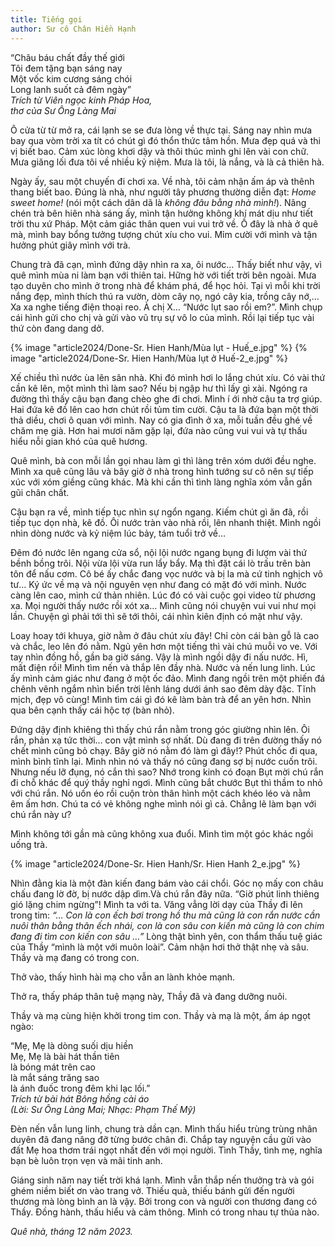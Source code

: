 ```yaml
---
title: Tiếng gọi
author: Sư cô Chân Hiền Hạnh
---
```


<div class="verse"><p>“Châu báu chất đầy thế giới<br/>
Tôi đem tặng bạn sáng nay<br/>
Một vốc kim cương sáng chói<br/>
Long lanh suốt cả đêm ngày”<br/><cite>Trích từ <i>Viên ngọc kinh Pháp Hoa</i>,<br/>thơ của Sư Ông Làng Mai</cite></p></div>

Ô cửa từ từ mở ra, cái lạnh se se đưa lòng về thực tại. Sáng nay nhìn mưa bay qua vòm trời xa tít có chút gì đó thổn thức tâm hồn. Mưa đẹp quá và thi vị biết bao. Cảm xúc lòng khơi dậy và thôi thúc mình ghi lên vài con chữ. Mưa giăng lối đưa tôi về nhiều kỷ niệm. Mưa là tôi, là nắng, và là cả thiên hà.

Ngày ấy, sau một chuyến đi chơi xa. Về nhà, tôi cảm nhận ấm áp và thênh thang biết bao. Đúng là nhà, như người tây phương thường diễn đạt: *Home sweet home!* (nói một cách dân dã là *không đâu bằng nhà mình!*). Nâng chén trà bên hiên nhà sáng ấy, mình tận hưởng không khí mát dịu như tiết trời thu xứ Pháp. Một cảm giác thân quen vui vui trở về. Ồ đây là nhà ở quê mà, mình bay bổng tưởng tượng chút xíu cho vui. Mỉm cười với mình và tận hưởng phút giây mình với trà.

Chung trà đã cạn, mình đứng dậy nhìn ra xa, ôi nước… Thấy biết như vậy, vì quê mình mùa ni làm bạn với thiên tai. Hững hờ với tiết trời bên ngoài. Mưa tạo duyên cho mình ở trong nhà để khám phá, để học hỏi. Tại vì mỗi khi trời nắng đẹp, mình thích thú ra vườn, dòm cây nọ, ngó cây kia, trồng cây nớ,… Xa xa nghe tiếng điện thoại reo. À chị X… “Nước lụt sao rồi em?”. Mình chụp cái hình gửi cho chị và gửi vào vũ trụ sự vô lo của mình. Rồi lại tiếp tục vài thứ còn đang dang dở.

{% image "article2024/Done-Sr. Hien Hanh/Mùa lụt - Huế_e.jpg" %}
{% image "article2024/Done-Sr. Hien Hanh/Mùa lụt ở Huế-2_e.jpg" %}

Xế chiều thì nước ùa lên sân nhà. Khi đó mình hơi lo lắng chút xíu. Có vài thứ cần kê lên, một mình thì làm sao? Nếu bị ngập hư thì lấy gì xài. Ngóng ra đường thì thấy cậu bạn đang chèo ghe đi chơi. Mình í ới nhờ cậu ta trợ giúp. Hai đứa kê đồ lên cao hơn chút rồi tủm tỉm cười. Cậu ta là đứa bạn một thời thả diều, chơi ô quan với mình. Nay có gia đình ở xa, mỗi tuần đều ghé về chăm mẹ già. Hơn hai mươi năm gặp lại, đứa nào cũng vui vui và tự thấu hiểu nỗi gian khó của quê hương.

Quê mình, bà con mỗi lần gọi nhau làm gì thì làng trên xóm dưới đều nghe. Mình xa quê cũng lâu và bây giờ ở nhà trong hình tướng sư cô nên sự tiếp xúc với xóm giềng cũng khác. Mà khi cần thì tình làng nghĩa xóm vẫn gần gũi chân chất.

Cậu bạn ra về, mình tiếp tục nhìn sự ngổn ngang. Kiếm chút gì ăn đã, rồi tiếp tục dọn nhà, kê đồ. Ôi nước tràn vào nhà rồi, lên nhanh thiệt. Mình ngồi nhìn dòng nước và kỷ niệm lúc bảy, tám tuổi trở về…

Đêm đó nước lên ngang cửa sổ, nội lội nước ngang bụng đi lượm vài thứ bềnh bồng trôi. Nội vừa lội vừa run lẩy bẩy. Mạ thì đặt cái lò trấu trên bàn tôn để nấu cơm. Cô bé ấy chắc đang vọc nước và bị la mà cứ tinh nghịch vô tư… Ký ức về mạ và nội nguyên vẹn như đang có mặt đó với mình. Nước càng lên cao, mình cứ thản nhiên. Lúc đó có vài cuộc gọi video từ phương xa. Mọi người thấy nước rồi xót xa… Mình cũng nói chuyện vui vui như mọi lần. Chuyện gì phải tới thì sẽ tới thôi, cái nhìn kiên định có mặt như vậy.

Loay hoay tới khuya, giờ nằm ở đâu chút xíu đây! Chỉ còn cái bàn gỗ là cao và chắc, leo lên đó nằm. Ngủ yên hơn một tiếng thì vài chú muỗi vo ve. Với tay nhìn đồng hồ, gần ba giờ sáng. Vậy là mình ngồi dậy đi nấu nước. Hì, mất điện rồi! Mình tìm nến và thắp lên đầy nhà. Nước và nến lung linh. Lúc ấy mình cảm giác như đang ở một ốc đảo. Mình đang ngồi trên một phiến đá chênh vênh ngắm nhìn biển trời lênh láng dưới ánh sao đêm dày đặc. Tĩnh mịch, đẹp vô cùng! Mình tìm cái gì đó kê làm bàn trà để an yên hơn. Nhìn qua bên cạnh thấy cái hộc tợ (bàn nhỏ).

Đứng dậy định khiêng thì thấy chú rắn nằm trong góc giường nhìn lên. Ôi rắn, phản xạ tức thời… con vật mình sợ nhất. Dù đang đi trên đường thấy nó chết mình cũng bỏ chạy. Bây giờ nó nằm đó làm gì đây!? Phút chốc đi qua, mình bình tĩnh lại. Mình nhìn nó và thấy nó cũng đang sợ bị nước cuốn trôi. Nhưng nếu lỡ đụng, nó cắn thì sao? Nhớ trong kinh có đoạn Bụt mời chú rắn đi chỗ khác để quý thầy nghỉ ngơi. Mình cũng bắt chước Bụt thì thầm to nhỏ với chú rắn. Nó uốn éo rồi cuộn tròn thân hình một cách khéo léo và nằm êm ấm hơn. Chú ta có vẻ không nghe mình nói gì cả. Chẳng lẽ làm bạn với chú rắn này ư?

Mình không tới gần mà cũng không xua đuổi. Mình tìm một góc khác ngồi uống trà.

{% image "article2024/Done-Sr. Hien Hanh/Sr. Hien Hanh 2_e.jpg" %}

Nhìn đằng kia là một đàn kiến đang bám vào cái chổi. Góc nọ mấy con châu chấu đang lờ đờ, bị nước dập dìm.Và chú rắn đây nữa. “Giờ phút linh thiêng gió lặng chim ngừng”! Mình ta với ta. Văng vẳng lời dạy của Thầy đi lên trong tim: *“… Con là con ếch bơi trong hồ thu mà cũng là con rắn nước cần nuôi thân bằng thân ếch nhái, con là con sâu con kiến mà cũng là con chim đang đi tìm con kiến con sâu …”* Lòng thật bình yên, con thẩm thấu tuệ giác của Thầy “mình là một với muôn loài”. Cảm nhận hơi thở thật nhẹ và sâu. Thầy và mạ đang có trong con.

Thở vào, thấy hình hài mạ cho vẫn an lành khỏe mạnh.

Thở ra, thấy pháp thân tuệ mạng này, Thầy đã và đang dưỡng nuôi.

Thầy và mạ cùng hiện khởi trong tim con. Thầy và mạ là một, ấm áp ngọt ngào:

<div class="verse"><p>“Mẹ, Mẹ là dòng suối dịu hiền<br/>
 Mẹ, Mẹ là bài hát thần tiên<br/>
 là bóng mát trên cao<br/>
 là mắt sáng trăng sao<br/>
 là ánh đuốc trong đêm khi lạc lối.”<br/><cite>Trích từ bài hát <i>Bông hồng cài áo</i><br/>(Lời: Sư Ông Làng Mai; Nhạc: Phạm Thế Mỹ)</cite></p></div>

Đèn nến vẫn lung linh, chung trà dần cạn. Mình thấu hiểu trùng trùng nhân duyên đã đang nâng đỡ từng bước chân đi. Chắp tay nguyện cầu gửi vào đất Mẹ hoa thơm trái ngọt nhất đến với mọi người. Tình Thầy, tình mẹ, nghĩa bạn bè luôn trọn vẹn và mãi tinh anh.

Giáng sinh năm nay tiết trời khá lạnh. Mình vẫn thắp nến thưởng trà và gói ghém niềm biết ơn vào trang vở. Thiếu quà, thiếu bánh gửi đến người thương mà lòng bình an là vậy. Bởi trong con và người con thương đang có Thầy. Đồng hành, thấu hiểu và cảm thông. Mình có trong nhau tự thủa nào.

*Quê nhà, tháng 12 năm 2023.*